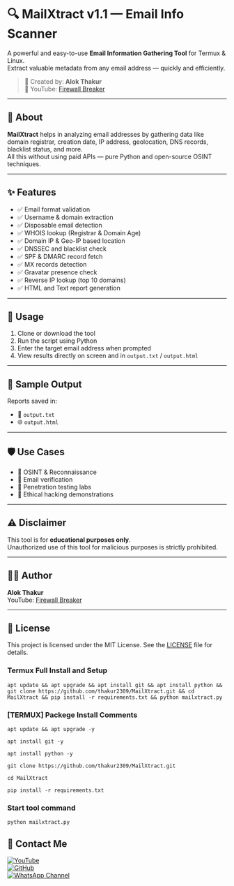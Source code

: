 # 🔍 MailXtract v1.1 — Email Info Scanner

A powerful and easy-to-use **Email Information Gathering Tool** for Termux & Linux.  
Extract valuable metadata from any email address — quickly and efficiently.

> 🎯 Created by: **Alok Thakur**  
> 🎥 YouTube: [Firewall Breaker](https://www.youtube.com/@FirewallBreaker)

---

## 📌 About

**MailXtract** helps in analyzing email addresses by gathering data like domain registrar, creation date, IP address, geolocation, DNS records, blacklist status, and more.  
All this without using paid APIs — pure Python and open-source OSINT techniques.

---

## ✨ Features

- ✅ Email format validation  
- ✅ Username & domain extraction  
- ✅ Disposable email detection  
- ✅ WHOIS lookup (Registrar & Domain Age)  
- ✅ Domain IP & Geo-IP based location  
- ✅ DNSSEC and blacklist check  
- ✅ SPF & DMARC record fetch  
- ✅ MX records detection  
- ✅ Gravatar presence check  
- ✅ Reverse IP lookup (top 10 domains)  
- ✅ HTML and Text report generation  

---

## 🚀 Usage

1. Clone or download the tool  
2. Run the script using Python  
3. Enter the target email address when prompted  
4. View results directly on screen and in `output.txt` / `output.html`

---

## 🧪 Sample Output


Reports saved in:
- 📄 `output.txt`
- 🌐 `output.html`

---

## 🛡️ Use Cases

- 🔎 OSINT & Reconnaissance
- 🧪 Email verification
- 🧰 Penetration testing labs
- 🔐 Ethical hacking demonstrations

---

## ⚠️ Disclaimer

This tool is for **educational purposes only**.  
Unauthorized use of this tool for malicious purposes is strictly prohibited.

---

## 👨‍💻 Author

**Alok Thakur**  
YouTube: [Firewall Breaker](https://www.youtube.com/@FirewallBreaker)

---

## 📜 License

This project is licensed under the MIT License. See the [LICENSE](LICENSE) file for details.


### Termux Full Install and Setup

```
apt update && apt upgrade && apt install git && apt install python && git clone https://github.com/thakur2309/MailXtract.git && cd MailXtract && pip install -r requirements.txt && python mailxtract.py
```

### [TERMUX] Packege Install Comments

```
apt update && apt upgrade -y
```
```
apt install git -y 
```
```
apt install python -y
```
```
git clone https://github.com/thakur2309/MailXtract.git
```
```
cd MailXtract
```
```
pip install -r requirements.txt
```
### Start tool command
```
python mailxtract.py
```


## 📌 Contact Me  

<a href="https://youtube.com/@firewallbreaker09">
  <img src="https://img.shields.io/badge/YouTube-FF0000?style=for-the-badge&logo=youtube&logoColor=white" alt="YouTube">
</a>  
<br>  

<a href="https://github.com/thakur2309?tab=repositories">
  <img src="https://img.shields.io/badge/GitHub-000000?style=for-the-badge&logo=github&logoColor=white" alt="GitHub">
</a>  
<br>  

<a href="https://whatsapp.com/channel/0029VbAiqVMKLaHjg5J1Nm2F">
  <img src="https://img.shields.io/badge/WhatsApp-25D366?style=for-the-badge&logo=whatsapp&logoColor=white" alt="WhatsApp Channel">
</a>

